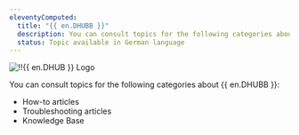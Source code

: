 ```yaml
---
eleventyComputed:
  title: "{{ en.DHUBB }}"
  description: You can consult topics for the following categories about {{ en.DHUBB }}':' How-to articles, Troubleshooting articles, and Knowledge Base.
  status: Topic available in German language
---
```

![!!{{ en.DHUB }} Logo](https://webdevolutions.azureedge.net/images/projects/devolutions-hub-business/devolutions-hub-business-color-shadow.svg)

You can consult topics for the following categories about {{ en.DHUBB }}:

* How-to articles
* Troubleshooting articles
* Knowledge Base
